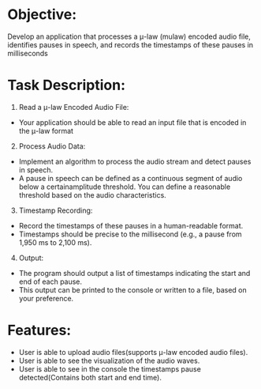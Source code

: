 
# Objective:

Develop an application that processes a μ-law (mulaw) encoded audio file, identifies
pauses in speech, and records the timestamps of these pauses in milliseconds

# Task Description:

1. Read a μ-law Encoded Audio File:
- Your application should be able to read an input file that is encoded in the μ-law format
2. Process Audio Data:
- Implement an algorithm to process the audio stream and detect pauses in speech.
- A pause in speech can be defined as a continuous segment of audio below a certainamplitude threshold. You can define a reasonable threshold based on the audio characteristics.
3. Timestamp Recording:
- Record the timestamps of these pauses in a human-readable format.
- Timestamps should be precise to the millisecond (e.g., a pause from 1,950 ms to 2,100 ms).
4. Output:
- The program should output a list of timestamps indicating the start and end of each pause.
- This output can be printed to the console or written to a file, based on your preference.

# Features:

- User is able to upload audio files(supports μ-law encoded audio files).
- User is able to see the visualization of the audio waves.
- User is able to see in the console the timestamps pause detected(Contains both start and end time).
